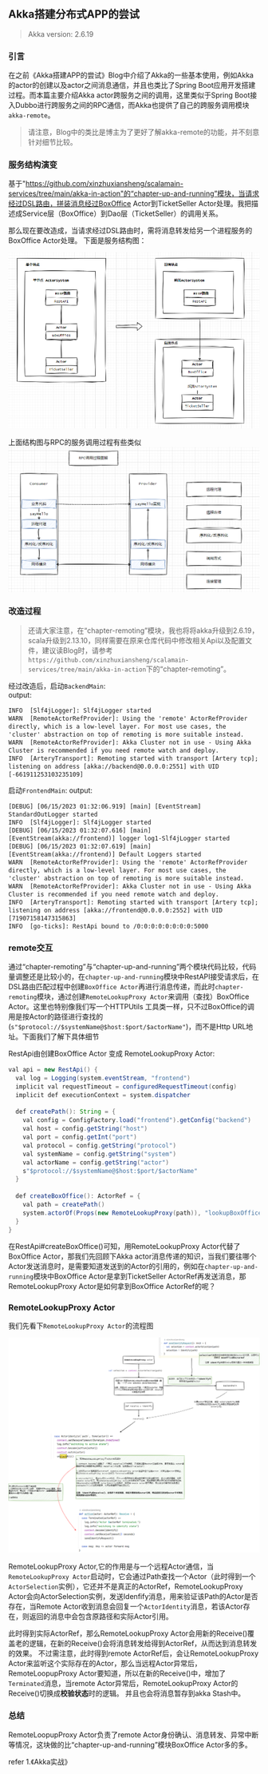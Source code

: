 ## Akka搭建分布式APP的尝试

>Akka version: 2.6.19

### 引言  
在之前《Akka搭建APP的尝试》Blog中介绍了Akka的一些基本使用，例如Akka的actor的创建以及actor之间消息通信，并且也类比了Spring Boot应用开发搭建过程。而本篇主要介绍Akka actor跨服务之间的调用，这里类似于Spring Boot接入Dubbo进行跨服务之间的RPC通信，而Akka也提供了自己的跨服务调用模块`akka-remote`。  

>请注意，Blog中的类比是博主为了更好了解akka-remote的功能，并不刻意针对细节比较。 

### 服务结构演变  
基于"https://github.com/xinzhuxiansheng/scalamain-services/tree/main/akka-in-action"的“chapter-up-and-running”模块，当请求经过DSL路由，拼装消息经过BoxOffice Actor到TicketSeller Actor处理。我把描述成Service层（BoxOffice）到Dao层（TicketSeller）的调用关系。 

那么现在要改造成，当请求经过DSL路由时，需将消息转发给另一个进程服务的BoxOffice Actor处理。  下面是服务结构图：  

![remoteApp01](images/remoteApp01.png)  

上面结构图与RPC的服务调用过程有些类似   
![remoteApp02](images/remoteApp02.png)  


### 改造过程    
>还请大家注意，在“chapter-remoting”模块，我也将将akka升级到2.6.19，scala升级到2.13.10，同样需要在原来仓库代码中修改相关Api以及配置文件，建议读Blog时，请参考`https://github.com/xinzhuxiansheng/scalamain-services/tree/main/akka-in-action`下的“chapter-remoting”。    

经过改造后，启动`BackendMain`:  
output: 
```
INFO  [Slf4jLogger]: Slf4jLogger started
WARN  [RemoteActorRefProvider]: Using the 'remote' ActorRefProvider directly, which is a low-level layer. For most use cases, the 'cluster' abstraction on top of remoting is more suitable instead.
WARN  [RemoteActorRefProvider]: Akka Cluster not in use - Using Akka Cluster is recommended if you need remote watch and deploy.
INFO  [ArteryTransport]: Remoting started with transport [Artery tcp]; listening on address [akka://backend@0.0.0.0:2551] with UID [-661911253103235109]
```

启动`FrontendMain`: 
output: 
```
[DEBUG] [06/15/2023 01:32:06.919] [main] [EventStream] StandardOutLogger started
INFO  [Slf4jLogger]: Slf4jLogger started
[DEBUG] [06/15/2023 01:32:07.616] [main] [EventStream(akka://frontend)] logger log1-Slf4jLogger started
[DEBUG] [06/15/2023 01:32:07.619] [main] [EventStream(akka://frontend)] Default Loggers started
WARN  [RemoteActorRefProvider]: Using the 'remote' ActorRefProvider directly, which is a low-level layer. For most use cases, the 'cluster' abstraction on top of remoting is more suitable instead.
WARN  [RemoteActorRefProvider]: Akka Cluster not in use - Using Akka Cluster is recommended if you need remote watch and deploy.
INFO  [ArteryTransport]: Remoting started with transport [Artery tcp]; listening on address [akka://frontend@0.0.0.0:2552] with UID [71907158147315863]
INFO  [go-ticks]: RestApi bound to /0:0:0:0:0:0:0:0:5000 
```

### remote交互  
通过“chapter-remoting”与“chapter-up-and-running”两个模块代码比较，代码量调整还是比较小的，在`chapter-up-and-running`模块中RestAPI接受请求后，在DSL路由匹配过程中创建`BoxOffice Actor`再进行消息传递，而此时`chapter-remoting`模块，通过创建`RemoteLookupProxy Actor`来调用（查找）BoxOffice Actor。这里也特别像我们写一个HTTPUtils 工具类一样，只不过BoxOffice的调用是按Actor的路径进行查找的(`s"$protocol://$systemName@$host:$port/$actorName"`)，而不是Http URL地址。下面我们了解下具体细节  

RestApi由创建BoxOffice Actor 变成 RemoteLookupProxy Actor:  
```java
val api = new RestApi() {
  val log = Logging(system.eventStream, "frontend")
  implicit val requestTimeout = configuredRequestTimeout(config)
  implicit def executionContext = system.dispatcher
  
  def createPath(): String = {
    val config = ConfigFactory.load("frontend").getConfig("backend")
    val host = config.getString("host")
    val port = config.getInt("port")
    val protocol = config.getString("protocol")
    val systemName = config.getString("system")
    val actorName = config.getString("actor")
    s"$protocol://$systemName@$host:$port/$actorName"
  }

  def createBoxOffice(): ActorRef = {
    val path = createPath()
    system.actorOf(Props(new RemoteLookupProxy(path)), "lookupBoxOffice")
  }
}
``` 

在RestApi#createBoxOffice()可知，用RemoteLookupProxy Actor代替了BoxOffice Actor，那我们先回顾下Akka actor消息传递的知识，当我们要往哪个Actor发送消息时，是需要知道发送到的Actor的引用的，例如在`chapter-up-and-running`模块中BoxOffice Actor是拿到TicketSeller ActorRef再发送消息，那RemoteLookupProxy Actor是如何拿到BoxOffice ActorRef的呢？  


### RemoteLookupProxy Actor
我们先看下`RemoteLookupProxy Actor`的流程图  

![remoteApp03](images/remoteApp03.png)  

RemoteLookupProxy Actor,它的作用是与一个远程Actor通信，当`RemoteLookupProxy Actor`启动时，它会通过Path查找一个Actor（此时得到一个`ActorSelection`实例），它还并不是真正的ActorRef，RemoteLookupProxy Actor会向ActorSelection实例，发送Idenfify消息，用来验证该Path的Actor是否存在，当Remote Actor收到消息会回复一个`ActorIdentity`消息，若该Actor存在，则返回的消息中会包含原路径和实际Actor引用。  

此时得到实际ActorRef，那么RemoteLookupProxy Actor会用新的Receive()覆盖老的逻辑，在新的Receive()会将消息转发给得到ActorRef，从而达到消息转发的效果。 不过需注意，此时得到remote ActorRef后，会让RemoteLookupProxy Actor来监听这个实际存在的Actor，那么当远程Actor异常后，RemoteLoopupProxy Actor要知道，所以在新的Receive()中，增加了`Terminated`消息，当remote Actor异常后，RemoteLookupProxy Actor的Receive()切换成**校验状态**时的逻辑。 并且也会将消息暂存到akka Stash中。 

### 总结  
RemoteLoopupProxy Actor负责了remote Actor身份确认、消息转发、异常中断等情况，这块做的比“chapter-up-and-running”模块BoxOffice Actor多的多。  

refer 
1.《Akka实战》  
